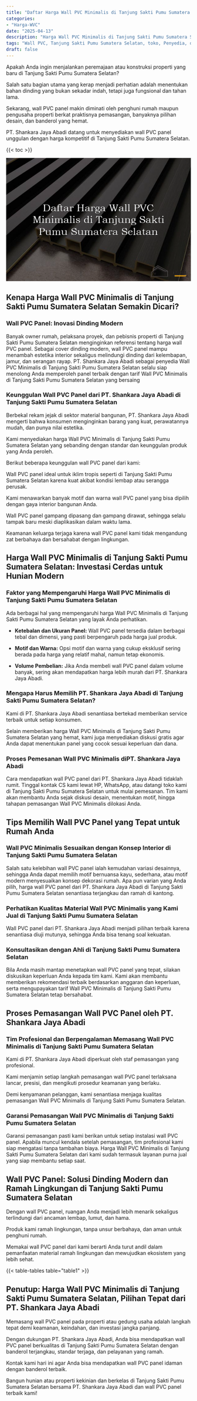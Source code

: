 ```yaml
---
title: "Daftar Harga Wall PVC Minimalis di Tanjung Sakti Pumu Sumatera Selatan"
categories: 
- "Harga-WVC"
date: "2025-04-13"
description: "Harga Wall PVC Minimalis di Tanjung Sakti Pumu Sumatera Selatan untuk hunian, perkantoran, serta toko. Material unggulan, variasi motif, warna menarik, dengan layanan instalasi dikerjakan oleh teknisi profesional serta jaminan resmi!|Jasa penyediaan Wall PVC Minimalis di Tanjung Sakti Pumu Sumatera Selatan bagi keperluan rumah, perkantoran, atau ritel, beserta produk terbaik dan instalasi oleh tenaga ahli profesional dan garansi resmi.|Alternatif Wall PVC Minimalis di Tanjung Sakti Pumu Sumatera Selatan yang terbukti untuk tempat tinggal, office, serta ritel, dengan material terbaik dan pemasangan oleh tim profesional serta jaminan resmi.|Penjualan Wall PVC Minimalis di Tanjung Sakti Pumu Sumatera Selatan untuk hunian, kantor, serta toko, beserta produk unggulan dan penempatan oleh teknisi profesional, disertai beserta kepastian resmi.}"
tags: "Wall PVC, Tanjung Sakti Pumu Sumatera Selatan, toko, Penyedia, distributor"
draft: false
---
```


Apakah Anda ingin menjalankan peremajaan atau konstruksi properti yang baru di Tanjung Sakti Pumu Sumatera Selatan?

Salah satu bagian utama yang kerap menjadi perhatian adalah menentukan bahan dinding yang bukan sekadar indah, tetapi juga fungsional dan tahan lama.

Sekarang, wall PVC panel makin diminati oleh penghuni rumah maupun pengusaha properti berkat praktisnya pemasangan, banyaknya pilihan desain, dan banderol yang hemat.

PT. Shankara Jaya Abadi datang untuk menyediakan wall PVC panel unggulan dengan harga kompetitif di Tanjung Sakti Pumu Sumatera Selatan.

{{< toc >}}

![Daftar Harga Wall PVC Minimalis di Tanjung Sakti Pumu Sumatera Selatan](/images/Harga-WVC/Daftar-Harga-Wall-PVC-Minimalis-di-Tanjung-Sakti-Pumu-Sumatera-Selatan.png)


## Kenapa Harga Wall PVC Minimalis di Tanjung Sakti Pumu Sumatera Selatan Semakin Dicari?

### Wall PVC Panel: Inovasi Dinding Modern

Banyak owner rumah, pelaksana proyek, dan pebisnis properti di Tanjung Sakti Pumu Sumatera Selatan menginginkan referensi tentang harga wall PVC panel. Sebagai cover dinding modern, wall PVC panel mampu menambah estetika interior sekaligus melindungi dinding dari kelembapan, jamur, dan serangan rayap. PT. Shankara Jaya Abadi sebagai penyedia Wall PVC Minimalis di Tanjung Sakti Pumu Sumatera Selatan selalu siap menolong Anda memperoleh panel terbaik dengan tarif Wall PVC Minimalis di Tanjung Sakti Pumu Sumatera Selatan yang bersaing

### Keunggulan Wall PVC Panel dari PT. Shankara Jaya Abadi di Tanjung Sakti Pumu Sumatera Selatan

Berbekal rekam jejak di sektor material bangunan, PT. Shankara Jaya Abadi mengerti bahwa konsumen menginginkan barang yang kuat, perawatannya mudah, dan punya nilai estetika.

Kami menyediakan harga Wall PVC Minimalis di Tanjung Sakti Pumu Sumatera Selatan yang sebanding dengan standar dan keunggulan produk yang Anda peroleh.

Berikut beberapa keunggulan wall PVC panel dari kami:

Wall PVC panel ideal untuk iklim tropis seperti di Tanjung Sakti Pumu Sumatera Selatan karena kuat akibat kondisi lembap atau serangga perusak.

Kami menawarkan banyak motif dan warna wall PVC panel yang bisa dipilih dengan gaya interior bangunan Anda.

Wall PVC panel gampang dipasang dan gampang dirawat, sehingga selalu tampak baru meski diaplikasikan dalam waktu lama.

Keamanan keluarga terjaga karena wall PVC panel kami tidak mengandung zat berbahaya dan bersahabat dengan lingkungan.

## Harga Wall PVC Minimalis di Tanjung Sakti Pumu Sumatera Selatan: Investasi Cerdas untuk Hunian Modern

### Faktor yang Mempengaruhi Harga Wall PVC Minimalis di Tanjung Sakti Pumu Sumatera Selatan

Ada berbagai hal yang mempengaruhi harga Wall PVC Minimalis di Tanjung Sakti Pumu Sumatera Selatan yang layak Anda perhatikan.

- **Ketebalan dan Ukuran Panel:** Wall PVC panel tersedia dalam berbagai tebal dan dimensi, yang pasti berpengaruh pada harga jual produk.

- **Motif dan Warna:** Opsi motif dan warna yang cukup eksklusif sering berada pada harga yang relatif mahal, namun tetap ekonomis.

- **Volume Pembelian:** Jika Anda membeli wall PVC panel dalam volume banyak, sering akan mendapatkan harga lebih murah dari PT. Shankara Jaya Abadi.

### Mengapa Harus Memilih PT. Shankara Jaya Abadi di Tanjung Sakti Pumu Sumatera Selatan?

Kami di PT. Shankara Jaya Abadi senantiasa bertekad memberikan service terbaik untuk setiap konsumen.

Selain memberikan harga Wall PVC Minimalis di Tanjung Sakti Pumu Sumatera Selatan yang hemat, kami juga menyediakan diskusi gratis agar Anda dapat menentukan panel yang cocok sesuai keperluan dan dana.

### Proses Pemesanan Wall PVC Minimalis diPT. Shankara Jaya Abadi

Cara mendapatkan wall PVC panel dari PT. Shankara Jaya Abadi tidaklah rumit. Tinggal kontak CS kami lewat HP, WhatsApp, atau datangi toko kami di Tanjung Sakti Pumu Sumatera Selatan untuk mulai pemesanan. Tim kami akan membantu Anda sejak diskusi desain, menentukan motif, hingga tahapan pemasangan Wall PVC Minimalis dilokasi Anda.

## Tips Memilih Wall PVC Panel yang Tepat untuk Rumah Anda

### Wall PVC Minimalis Sesuaikan dengan Konsep Interior di Tanjung Sakti Pumu Sumatera Selatan

Salah satu kelebihan wall PVC panel ialah kemudahan variasi desainnya, sehingga Anda dapat memilih motif bernuansa kayu, sederhana, atau motif modern menyesuaikan konsep dekorasi rumah. Apa pun varian yang Anda pilih, harga wall PVC panel dari PT. Shankara Jaya Abadi di Tanjung Sakti Pumu Sumatera Selatan senantiasa terjangkau dan ramah di kantong.

### Perhatikan Kualitas Material Wall PVC Minimalis yang Kami Jual di Tanjung Sakti Pumu Sumatera Selatan

Wall PVC panel dari PT. Shankara Jaya Abadi menjadi pilihan terbaik karena senantiasa diuji mutunya, sehingga Anda bisa tenang soal kekuatan.

### Konsultasikan dengan Ahli di Tanjung Sakti Pumu Sumatera Selatan

Bila Anda masih mantap menetapkan wall PVC panel yang tepat, silakan diskusikan keperluan Anda kepada tim kami. Kami akan membantu memberikan rekomendasi terbaik berdasarkan anggaran dan keperluan, serta mengupayakan tarif Wall PVC Minimalis di Tanjung Sakti Pumu Sumatera Selatan tetap bersahabat.

## Proses Pemasangan Wall PVC Panel oleh PT. Shankara Jaya Abadi

### Tim Profesional dan Berpengalaman Memasang Wall PVC Minimalis di Tanjung Sakti Pumu Sumatera Selatan

Kami di PT. Shankara Jaya Abadi diperkuat oleh staf pemasangan yang profesional.

Kami menjamin setiap langkah pemasangan wall PVC panel terlaksana lancar, presisi, dan mengikuti prosedur keamanan yang berlaku.

Demi kenyamanan pelanggan, kami senantiasa menjaga kualitas pemasangan Wall PVC Minimalis di Tanjung Sakti Pumu Sumatera Selatan.

### Garansi Pemasangan Wall PVC Minimalis di Tanjung Sakti Pumu Sumatera Selatan

Garansi pemasangan pasti kami berikan untuk setiap instalasi wall PVC panel. Apabila muncul kendala setelah pemasangan, tim profesional kami siap mengatasi tanpa tambahan biaya. Harga Wall PVC Minimalis di Tanjung Sakti Pumu Sumatera Selatan dari kami sudah termasuk layanan purna jual yang siap membantu setiap saat.

## Wall PVC Panel: Solusi Dinding Modern dan Ramah Lingkungan di Tanjung Sakti Pumu Sumatera Selatan

Dengan wall PVC panel, ruangan Anda menjadi lebih menarik sekaligus terlindungi dari ancaman lembap, lumut, dan hama.

Produk kami ramah lingkungan, tanpa unsur berbahaya, dan aman untuk penghuni rumah.

Memakai wall PVC panel dari kami berarti Anda turut andil dalam pemanfaatan material ramah lingkungan dan mewujudkan ekosistem yang lebih sehat.

{{< table-tables table="table1" >}}

## Penutup: Harga Wall PVC Minimalis di Tanjung Sakti Pumu Sumatera Selatan, Pilihan Tepat dari PT. Shankara Jaya Abadi

Memasang wall PVC panel pada properti atau gedung usaha adalah langkah tepat demi keamanan, keindahan, dan investasi jangka panjang.

Dengan dukungan PT. Shankara Jaya Abadi, Anda bisa mendapatkan wall PVC panel berkualitas di Tanjung Sakti Pumu Sumatera Selatan dengan banderol terjangkau, standar terjaga, dan pelayanan yang ramah.

Kontak kami hari ini agar Anda bisa mendapatkan wall PVC panel idaman dengan banderol terbaik.

Bangun hunian atau properti kekinian dan berkelas di Tanjung Sakti Pumu Sumatera Selatan bersama PT. Shankara Jaya Abadi dan wall PVC panel terbaik kami!